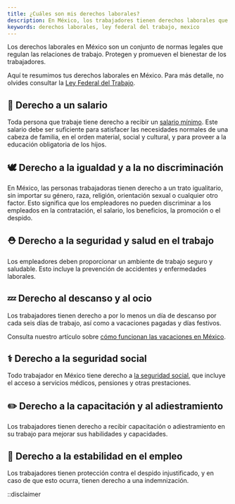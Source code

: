 ```yaml
---
title: ¿Cuáles son mis derechos laborales?
description: En México, los trabajadores tienen derechos laborales que los protegen y promueven su bienestar. Descubre cuáles son tus derechos laborales.
keywords: derechos laborales, ley federal del trabajo, mexico
---
```

Los derechos laborales en México son un conjunto de normas legales que regulan las relaciones de trabajo. Protegen y promueven el bienestar de los trabajadores.

Aquí te resumimos tus derechos laborales en México. Para más detalle, no olvides consultar la [Ley Federal del Trabajo](/ley-federal-del-trabajo).

## 💸 Derecho a un salario

Toda persona que trabaje tiene derecho a recibir un [salario mínimo](/articulos/que-es-el-salario-minimo). Este salario debe ser suficiente para satisfacer las necesidades normales de una cabeza de familia, en el orden material, social y cultural, y para proveer a la educación obligatoria de los hijos.

## 🕊️ Derecho a la igualdad y a la no discriminación

En México, las personas trabajadoras tienen derecho a un trato igualitario, sin importar su género, raza, religión, orientación sexual o cualquier otro factor. Esto significa que los empleadores no pueden discriminar a los empleados en la contratación, el salario, los beneficios, la promoción o el despido.

## ⛑️ Derecho a la seguridad y salud en el trabajo

Los empleadores deben proporcionar un ambiente de trabajo seguro y saludable. Esto incluye la prevención de accidentes y enfermedades laborales.

## 💤 Derecho al descanso y al ocio

Los trabajadores tienen derecho a por lo menos un día de descanso por cada seis días de trabajo, así como a vacaciones pagadas y días festivos.

Consulta nuestro artículo sobre [cómo funcionan las vacaciones en México](/articulos/como-funcionan-las-vacaciones-en-mexico).

## ⚕️ Derecho a la seguridad social

Todo trabajador en México tiene derecho a [la seguridad social](/articulos/que-es-la-ley-del-seguro-social-imss), que incluye el acceso a servicios médicos, pensiones y otras prestaciones.

## ✏️ Derecho a la capacitación y al adiestramiento

Los trabajadores tienen derecho a recibir capacitación o adiestramiento en su trabajo para mejorar sus habilidades y capacidades.

## 🧱️ Derecho a la estabilidad en el empleo

Los trabajadores tienen protección contra el despido injustificado, y en caso de que esto ocurra, tienen derecho a una indemnización.

::disclaimer
